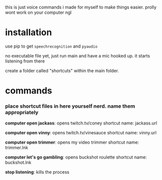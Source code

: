 this is just voice commands i made for myself to make things easier. prolly wont work on your computer ngl

# installation

use pip to get ``speechrecognition`` and ``pyaudio``

no executable file yet, just run main and have a mic hooked up. it starts listening from there

create a folder called "shortcuts" within the main folder. 


# commands
### place shortcut files in here yourself nerd. name them appropriately

**computer open jackass**: opens twitch.tv/coney
shortcut name: jackass.url

**computer open vinny**: opens twitch.tv/vinesauce
shortcut name: vinny.url

**computer open trimmer**: opens my video trimmer
shortcut name: trimmer.lnk

**computer let's go gambling**: opens buckshot roulette
shortcut name: buckshot.lnk

**stop listening**: kills the process